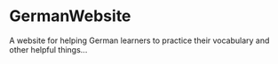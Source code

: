 # GermanWebsite
A website for helping German learners to practice their vocabulary and other helpful things...
